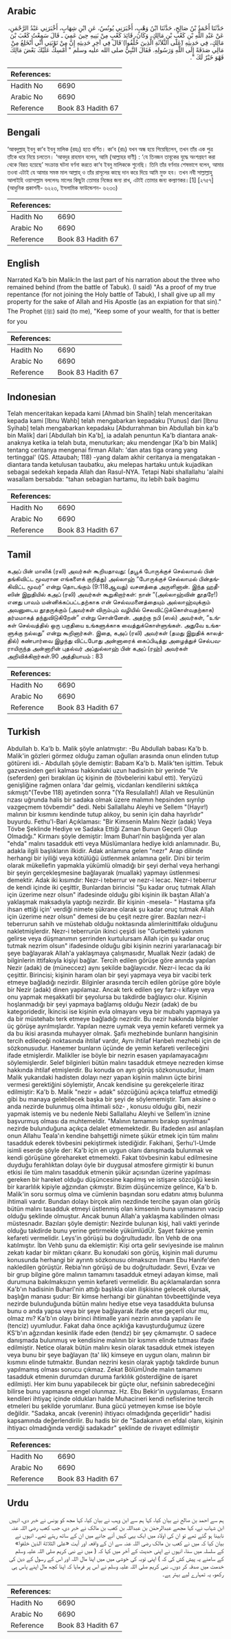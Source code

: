 ## Arabic


<div dir="rtl" lang="ar" style={{fontSize:'larger',backgroundColor:'#f8f9fa',padding:20}}>
حَدَّثَنَا أَحْمَدُ بْنُ صَالِحٍ، حَدَّثَنَا ابْنُ وَهْبٍ، أَخْبَرَنِي يُونُسُ، عَنِ ابْنِ شِهَابٍ، أَخْبَرَنِي عَبْدُ الرَّحْمَنِ، عَنْ عَبْدِ اللَّهِ بْنِ كَعْبِ بْنِ مَالِكٍ، وَكَانَ، قَائِدَ كَعْبٍ مِنْ بَنِيهِ حِينَ عَمِيَ ـ قَالَ سَمِعْتُ كَعْبَ بْنَ مَالِكٍ، فِي حَدِيثِهِ ‏(‏َعَلَى الثَّلاَثَةِ الَّذِينَ خُلِّفُوا‏)‏ َقَالَ فِي آخِرِ حَدِيثِهِ إِنَّ مِنْ تَوْبَتِي أَنِّي أَنْخَلِعُ مِنْ مَالِي صَدَقَةً إِلَى اللَّهِ وَرَسُولِهِ‏.‏ فَقَالَ النَّبِيُّ صلى الله عليه وسلم ‏"‏ أَمْسِكْ عَلَيْكَ بَعْضَ مَالِكَ فَهْوَ خَيْرٌ لَكَ ‏"‏‏.‏
</div>
<div style={{backgroundColor:'#f8f9fa',padding:20, marginBottom: 10}}><table> <thead> <tr> <th>References:</th> <th></th> </tr> </thead> <tbody><tr><td>Hadith No</td><td>6690</td></tr><tr><td>Arabic No</td><td>6690</td></tr><tr><td>Reference</td><td>Book 83 Hadith 67</td></tr></tbody></table></div>

## Bengali


<div dir="ltr" lang="bn" style={{fontSize:'larger',backgroundColor:'#f8f9fa',padding:20}}>
‘আবদুল্লাহ্ ইবনু কা’ব ইবনু মালিক (রহঃ) হতে বর্ণিত। কা’ব (রাঃ) যখন অন্ধ হয়ে গিয়েছিলেন, তখন তাঁর এক পুত্র তাঁকে ধরে নিয়ে চলতেন। ‘আবদুর রাহমান বলেন, আমি (আল্লাহর বাণী) : ‘যে তিনজন তাবূকের যুদ্ধে অংশগ্রহণ করা থেকে বিরত হয়েছে’ সংক্রান্ত ঘটনা বর্ণনা করতে কা‘ব ইবনু মালিককে শুনেছি। তিনি তাঁর বর্ণনার শেষভাগে বলেন, আমার তওবা এটাই যে আমার সমস্ত মাল আল্লাহ্ ও তাঁর রাসূলের কাছে দান করে দিয়ে আমি মুক্ত হব। তখন নবী সাল্লাল্লাহু আলাইহি ওয়াসাল্লাম বললেনঃ মালের কিছুটা তোমার নিজের জন্য রাখ, এটাই তোমার জন্য কল্যাণকর।[1] [২৭৫৭] (আধুনিক প্রকাশনী- ৬২২৩, ইসলামিক ফাউন্ডেশন- ৬২৩৩)
</div>
<div style={{backgroundColor:'#f8f9fa',padding:20, marginBottom: 10}}><table> <thead> <tr> <th>References:</th> <th></th> </tr> </thead> <tbody><tr><td>Hadith No</td><td>6690</td></tr><tr><td>Arabic No</td><td>6690</td></tr><tr><td>Reference</td><td>Book 83 Hadith 67</td></tr></tbody></table></div>

## English


<div dir="ltr" lang="en" style={{fontSize:'larger',backgroundColor:'#f8f9fa',padding:20}}>
Narrated Ka'b bin Malik:In the last part of his narration about the three who remained behind (from the battle of Tabuk). (I said) "As a proof of my true repentance (for not joining the Holy battle of Tabuk), I shall give up all my property for the sake of Allah and His Apostle (as an expiation for that sin)." The Prophet (ﷺ) said (to me), "Keep some of your wealth, for that is better for you
</div>
<div style={{backgroundColor:'#f8f9fa',padding:20, marginBottom: 10}}><table> <thead> <tr> <th>References:</th> <th></th> </tr> </thead> <tbody><tr><td>Hadith No</td><td>6690</td></tr><tr><td>Arabic No</td><td>6690</td></tr><tr><td>Reference</td><td>Book 83 Hadith 67</td></tr></tbody></table></div>

## Indonesian


<div dir="ltr" lang="id" style={{fontSize:'larger',backgroundColor:'#f8f9fa',padding:20}}>
Telah menceritakan kepada kami [Ahmad bin Shalih] telah menceritakan kepada kami [Ibnu Wahb] telah mengabarkan kepadaku [Yunus] dari [Ibnu Syihab] telah mengabarkan kepadaku [Abdurrahman bin Abdullah bin ka'b bin Malik] dari [Abdullah bin Ka'b], ia adalah penuntun Ka'b diantara anak-anaknya ketika ia telah buta, menuturkan; aku mendengar [Ka'b bin Malik] tentang ceritanya mengenai firman Allah: 'dan atas tiga orang yang tertinggal' (QS. Attaubah; 118) -yang dalam akhir ceritanya ia mengatakan - diantara tanda ketulusan taubatku, aku melepas hartaku untuk kujadikan sebagai sedekah kepada Allah dan Rasul-NYA. Tetapi Nabi shallallahu 'alaihi wasallam bersabda: "tahan sebagian hartamu, itu lebih baik bagimu
</div>
<div style={{backgroundColor:'#f8f9fa',padding:20, marginBottom: 10}}><table> <thead> <tr> <th>References:</th> <th></th> </tr> </thead> <tbody><tr><td>Hadith No</td><td>6690</td></tr><tr><td>Arabic No</td><td>6690</td></tr><tr><td>Reference</td><td>Book 83 Hadith 67</td></tr></tbody></table></div>

## Tamil


<div dir="ltr" lang="ta" style={{fontSize:'larger',backgroundColor:'#f8f9fa',padding:20}}>
கஅப் பின் மாலிக் (ரலி) அவர்கள் கூறியதாவது: (தபூக் போருக்குச் செல்லாமல் பின் தங்கிவிட்ட மூவரான எங்களைக் குறித்து) அல்லாஹ் “போருக்குச் செல்லாமல் பின்தங்கிவிட்ட மூவர்” என்று தொடங்கும் (9:118ஆவது) வசனத்தை அருளினான். இந்த ஹதீஸின் இறுதியில் கஅப் (ரலி) அவர்கள் கூறுகிறார்கள்: நான் “(அல்லாஹ்வின் தூதரே!) எனது பாவம் மன்னிக்கப்பட்டதற்காக என் செல்வமனைத்தையும் அல்லாஹ்வுக்கும் அவனுடைய தூதருக்கும் (அவர்கள் விரும்பும் வழியில் செலவிட்டுக்கொள்வதற்காக) தர்மமாகத் தந்துவிடுகிறேன்” என்று சொன்னேன். அதற்கு நபி (ஸல்) அவர்கள், “உங்கள் செல்வத்தில் ஒரு பகுதியை உங்களுக்காக வைத்துக்கொள்ளுங்கள். அதுவே உங்களுக்கு நல்லது” என்று கூறினார்கள். இதை, கஅப் (ரலி) அவர்கள் (தமது இறுதிக் காலத்தில்) கண்பார்வை இழந்து விட்டபோது அன்னாரைக் கைப்பிடித்து அழைத்துச் செல்பவராயிருந்த அன்னாரின் புதல்வர் அப்துல்லாஹ் பின் கஅப் (ரஹ்) அவர்கள் அறிவிக்கிறார்கள்.90 அத்தியாயம் : 83
</div>
<div style={{backgroundColor:'#f8f9fa',padding:20, marginBottom: 10}}><table> <thead> <tr> <th>References:</th> <th></th> </tr> </thead> <tbody><tr><td>Hadith No</td><td>6690</td></tr><tr><td>Arabic No</td><td>6690</td></tr><tr><td>Reference</td><td>Book 83 Hadith 67</td></tr></tbody></table></div>

## Turkish


<div dir="ltr" lang="tr" style={{fontSize:'larger',backgroundColor:'#f8f9fa',padding:20}}>
Abdullah b. Ka'b b. Malik şöyle anlatmıştır: -Bu Abdullah babası Ka'b b. Malik'in gözleri görmez olduğu zaman oğulları arasında onun elinden tutup götüreni idi.- Abdullah şöyle demiştir: Babam Ka'b b. Malik'ten işittim. Tebuk gazvesinden geri kalması hakkındaki uzun hadisinin bir yerinde "Ve (seferden) geri bırakılan üç kişinin de (tövbelerini kabul etti). Yeryüzü genişliğine rağmen onlara 'dar gelmiş, vicdanları kendilerini sıktıkça sıkmıştı"(Tevbe 118) ayetinden sonra "(Ya Resulallah!) Allah ve Resulünün rızası uğrunda halis bir sadaka olmak üzere malımın hepsinden sıyrılıp vazgeçmem tövbemdir" dedi. Nebi Sallallahu Aleyhi ve Sellem "(Hayır!) malının bir kısmını kendinde tutup alıkoy, bu senin için daha hayırlıdır" buyurdu. Fethu'l-Bari Açıklaması: "Bir Kimsenin Malını Nezir (adak) Veya Tövbe Şeklinde Hediye ve Sadaka Ettiği Zaman Bunun Geçerli Olup Olmadığı." Kirmanı şöyle demiştir: İmam Buharl'nin başlığında yer alan "ehda" malını tasadduk etti veya Müslümanlara hediye kıldı anlamınadır. Bu, adakla ilgili başlıkların ilkidir. Adak anlamına gelen "nezr" Arap dilinde herhangi bir iyiliği veya kötülüğü üstlenmek anlamına gelir. Dini bir terim olarak mükellefin yapmakla yükümlü olmadığı bir şeyi derhal veya herhangi bir şeyin gerçekleşmesine bağlayarak (muallak) yapmayı üstlenmesi demektir. Adak iki kısımdır: Nezr-i teberrur ve nezr-i lecac. Nezr-i teberrur de kendi içinde iki çeşittir, Bunlardan birincisi "Şu kadar oruç tutmak Allah için üzerime nezr olsun" ifadesinde olduğu gibi kişinin ilk baştan Allah'a yaklaşmak maksadıyla yaptığı nezirdir. Bir kişinin -mesela- " Hastama şifa ihsan ettiği için' verdiği nimete şükrane olarak şu kadar oruç tutmak Allah için üzerime nezr olsun" demesi de bu çeşit nezre girer. Bazıları nezr-i teberrurun sahih ve müstehab olduğu noktasında alimlerinittifakı olduğunu nakletmişlerdir. Nezr-i teberrurün ikinci çeşidi ise "Gurbetteki yakınım gelirse veya düşmanımın şerrinden kurtulursam Allah için şu kadar oruç tutmak nezrim olsun" ifadesinde olduğu gibi kişinin nezrini yararlanacağı bir şeye bağlayarak Allah'a yaklaşmaya çalışmasıdır, Muallak Nezir (adak) de bilginlerin ittifakıyla kişiyi bağlar. Tercih edilen görüşe göre anında yapılan Nezir (adak) de (müneccez) aynı şekilde bağlayıcıdır. Nezr-i lecac da iki çeşittir. Birincisi; kişinin haram olan bir şeyi yapmaya veya bir vacibi terk etmeye bağladığı nezirdir. Bilginler arasında tercih edilen görüşe göre böyle bir Nezir (adak) dinen yapılamaz. Ancak terk edilen şey farz-ı kifaye veya onu yapmak meşakkatli bir şeyolursa bu takdirde bağlayıcı olur. Kişinin hoşlanmadığı bir şeyi yapmaya bağlamış olduğu Nezir (adak) de bu kategoridedir, İkincisi ise kişinin evla olmayanı veya bir mubahı yapmaya ya da bir müstehabı terk etmeye bağladığı nezirdir. Bu nezir hakkında bilginler üç görüşe ayrılmışlardır. Yapılan nezre uymak veya yemin kefareti vermek ya da bu ikisi arasında muhayyer olmak. Şafiı mezhebinde bunların hangisinin tercih edileceği noktasında ihtilaf vardır, Aynı ihtilaf Hanbelı mezhebi için de sözkonusudur. Hanemer bunların üçünde de yemin kefareti verileceğini ifade etmişlerdir. Malikller ise böyle bir nezrin esasen yapılamayacağını söylemişlerdir. Selef bilginleri bütün malını tasadduk etmeye nezreden kimse hakkında ihtilaf etmişlerdir. Bu konuda on ayrı görüş sözkonusudur, İmam Malik yukarıdaki hadisten dolayı nezr yapan kişinin malının üçte birini vermesi gerektiğini söylemiştir, Ancak kendisine şu gerekçelerle itiraz edilmiştir: Ka'b b. Malik "nezir = adak" sözcüğünü açıkça telaffuz etmediği gibi bu manaya gelebilecek başka bir şeyi de söylememiştir. Tam aksine o anda nezirde bulunmuş olma ihtimali söz- , konusu olduğu gibi, nezir yapmak istemiş ve bu nedenle Nebi Sallallahu Aleyhi ve Sellem'in iznine başvurmuş olması da muhtemeldir. "Malının tamamını bırakıp sıyrılması" nezirde bulunduğuna açıkça delalet etmemektedir. Bu ifadeden asıl anlaşılan onun Allahu Teala'ın kendine bahşettiği nimete şükür etmek için tüm malını tasadduk ederek tövbesini pekiştirmek istediğidir. Fakihani, Şerhu'l-Umde isimli eserde şöyle der: Ka'b için en uygun olanı danışmada bulunmak ve kendi görüşüne görehareket etmemekti. Fakat tövbesinin kabul edilmesine duyduğu ferahlıktan dolayı öyle bir duygusal atmosfere girmiştir ki bunun etkisi ile tüm malını tasadduk etmenin şükür açısından üzerine yapılması gereken bir hareket olduğu düşüncesine kapılmış ve istişare sözcüğü kesin bir kararlılık kipiyle ağzından çıkmıştır. Bizim düşüncemize gelince, Ka'b b. Malik'in soru sormuş olma ve cümlenin başından soru edatını atmış bulunma ihtimali vardır. Bundan dolayı birçok alim nezdinde tercihe şayan olan görüş bütün malını tasadduk etmeyi üstlenmiş olan kimsenin buna uymasının vacip olduğu şeklinde olmuştur. Ancak bunun Allah'a yaklaşma kabilinden olması müstesnadır. Bazıları şöyle demiştir: Nezirde bulunan kişi, hali vakti yerinde olduğu takdirde bunu yerine getirmekle yükümlüdÜr. Şayet fakirse yemin kefareti vermelidir. Leys'in görüşü bu doğrultudadır. İbn Vehb de ona katılmıştır. İbn Vehb şunu da eklemiştir: Kişi orta gelir seviyesinde ise malının zekatı kadar bir miktarı çıkarır. Bu konudaki son görüş, kişinin mali durumu konusunda herhangi bir ayrıntı sözkonusu olmaksızın İmam Ebu Hanife'den nakledilen görüştür. Rebia'nın görüşü de bu doğrultudadır. Sevri, Evzaı ve bir grup bilgine göre malının tamamını tasadduk etmeyi adayan kimse, mali durumuna bakılmaksızın yemin kefareti vermelidir. Bu açıklamalardan sonra Ka'b'ın hadisinin Buharl'nin attığı başlıkla olan ilişkisine gelecek olursak, başlığın manası şudur: Bir kimse herhangi bir günahtan tövbeettiğinde veya nezirde bulunduğunda bütün malını hediye etse veya tasaddukta bulunsa bunu o anda yapsa veya bir şeye bağlayarak ifade etse geçerli olur mu, olmaz mı? Ka'b'ın olayı birinci ihtimalle yani nezrin anında yapılanı ile (tenciz) uyumludur. Fakat daha önce açıklığa kavuşturduğumuz üzere KS'b'ın ağzından kesinlik ifade eden (tendz) bir şey çıkmamıştır. O sadece danışmada bulunmuş ve kendisine malının bir kısmını elinde tutması ifade edilmiştir. Netice olarak bütün malını kesin olarak tasadduk etmek isteyen veya bunu bir şeye bağlayan (ta' lik) kimseye en uygun olanı, malının bir kısmını elinde tutmaktır. Bundan nezrini kesin olarak yaptığı takdirde bunun yapılmamış olması sonucu çıkmaz. Zekat BölümÜnde malın tamamını tasadduk etmenin durumdan duruma farklılık gösterdiğine de işaret edilmişti. Her kim bunu yapabilecek bir güçte olur, nefsinin sabredeceğini bilirse bunu yapmasına engel olunmaz. Hz. Ebu Bekir'in uygulaması, Ensarın kendileri ihtiyaç içinde oldukları halde Muhacirıeri kendi nefislerine tercih etmeleri bu şekilde yorumlanır. Buna gücü yetmeyen kımse ise böyle değildir. "Sadaka, ancak (verenin) ihtiyacı olmadığında geçerlidir" hadisi kapsamında değerlendirilir. Bu hadis bir de "Sadakanın en efdal olanı, kişinin ihtiyacı olmadığında verdiği sadakadır" şeklinde de rivayet edilmiştir
</div>
<div style={{backgroundColor:'#f8f9fa',padding:20, marginBottom: 10}}><table> <thead> <tr> <th>References:</th> <th></th> </tr> </thead> <tbody><tr><td>Hadith No</td><td>6690</td></tr><tr><td>Arabic No</td><td>6690</td></tr><tr><td>Reference</td><td>Book 83 Hadith 67</td></tr></tbody></table></div>

## Urdu


<div dir="rtl" lang="ur" style={{fontSize:'larger',backgroundColor:'#f8f9fa',padding:20}}>
ہم سے احمد بن صالح نے بیان کیا، کہا ہم سے ابن وہب نے بیان کیا، کہا مجھ کو یونس نے خبر دی، انہیں ابن شہاب نے، کہا مجھے عبدالرحمٰن بن عبداللہ بن کعب بن مالک نے خبر دی، جب کعب رضی اللہ عنہ نابینا ہو گئے تھے تو ان کی اولاد میں ایک یہی کہیں آنے جانے میں ان کے ساتھ رہتے تھے۔ انہوں نے بیان کیا کہ میں نے کعب بن مالک رضی اللہ عنہ سے ان کے واقعہ اور آیت «على الثلاثة الذين خلفوا‏» کے سلسلہ میں سنا، انہوں نے اپنی حدیث کے آخر میں کہا کہ ( میں نے نبی کریم صلی اللہ علیہ وسلم کے سامنے یہ پیش کش کی کہ ) اپنی توبہ کی خوشی میں میں اپنا مال اللہ اور اس کے رسول کے دین کی خدمت میں صدقہ کر دوں۔ نبی کریم صلی اللہ علیہ وسلم نے اس پر فرمایا کہ اپنا کچھ مال اپنے پاس ہی رکھو، یہ تمہارے لیے بہتر ہے۔
</div>
<div style={{backgroundColor:'#f8f9fa',padding:20, marginBottom: 10}}><table> <thead> <tr> <th>References:</th> <th></th> </tr> </thead> <tbody><tr><td>Hadith No</td><td>6690</td></tr><tr><td>Arabic No</td><td>6690</td></tr><tr><td>Reference</td><td>Book 83 Hadith 67</td></tr></tbody></table></div>